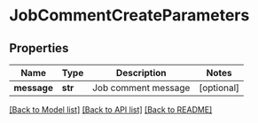# JobCommentCreateParameters

## Properties
Name | Type | Description | Notes
------------ | ------------- | ------------- | -------------
**message** | **str** | Job comment message | [optional] 

[[Back to Model list]](../README.md#documentation-for-models) [[Back to API list]](../README.md#documentation-for-api-endpoints) [[Back to README]](../README.md)



